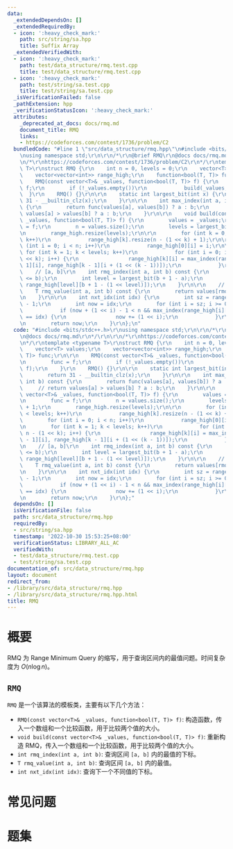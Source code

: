 ```yaml
---
data:
  _extendedDependsOn: []
  _extendedRequiredBy:
  - icon: ':heavy_check_mark:'
    path: src/string/sa.hpp
    title: Suffix Array
  _extendedVerifiedWith:
  - icon: ':heavy_check_mark:'
    path: test/data_structure/rmq.test.cpp
    title: test/data_structure/rmq.test.cpp
  - icon: ':heavy_check_mark:'
    path: test/string/sa.test.cpp
    title: test/string/sa.test.cpp
  _isVerificationFailed: false
  _pathExtension: hpp
  _verificationStatusIcon: ':heavy_check_mark:'
  attributes:
    _deprecated_at_docs: docs/rmq.md
    document_title: RMQ
    links:
    - https://codeforces.com/contest/1736/problem/C2
  bundledCode: "#line 1 \"src/data_structure/rmq.hpp\"\n#include <bits/stdc++.h>\r\
    \nusing namespace std;\r\n\r\n/*\r\n@brief RMQ\r\n@docs docs/rmq.md\r\n*/\r\n\r\
    \n/*\r\nhttps://codeforces.com/contest/1736/problem/C2\r\n*/\r\ntemplate <typename\
    \ T>\r\nstruct RMQ {\r\n    int n = 0, levels = 0;\r\n    vector<T> values;\r\n\
    \    vector<vector<int>> range_high;\r\n    function<bool(T, T)> func;\r\n\r\n\
    \    RMQ(const vector<T>& _values, function<bool(T, T)> f) {\r\n        func =\
    \ f;\r\n        if (!_values.empty())\r\n            build(_values, f);\r\n  \
    \  }\r\n    RMQ() {}\r\n\r\n    static int largest_bit(int x) {\r\n        return\
    \ 31 - __builtin_clz(x);\r\n    }\r\n\r\n    int max_index(int a, int b) const\
    \ {\r\n        return func(values[a], values[b]) ? a : b;\r\n        // return\
    \ values[a] > values[b] ? a : b;\r\n    }\r\n\r\n    void build(const vector<T>&\
    \ _values, function<bool(T, T)> f) {\r\n        values = _values;\r\n        func\
    \ = f;\r\n        n = values.size();\r\n        levels = largest_bit(n) + 1;\r\
    \n        range_high.resize(levels);\r\n\r\n        for (int k = 0; k < levels;\
    \ k++)\r\n            range_high[k].resize(n - (1 << k) + 1);\r\n\r\n        for\
    \ (int i = 0; i < n; i++)\r\n            range_high[0][i] = i;\r\n\r\n       \
    \ for (int k = 1; k < levels; k++)\r\n            for (int i = 0; i <= n - (1\
    \ << k); i++) {\r\n                range_high[k][i] = max_index(range_high[k -\
    \ 1][i], range_high[k - 1][i + (1 << (k - 1))]);\r\n            }\r\n    }\r\n\
    \    // [a, b]\r\n    int rmq_index(int a, int b) const {\r\n        assert(a\
    \ <= b);\r\n        int level = largest_bit(b + 1 - a);\r\n        return max_index(range_high[level][a],\
    \ range_high[level][b + 1 - (1 << level)]);\r\n    }\r\n\r\n    // [a, b]\r\n\
    \    T rmq_value(int a, int b) const {\r\n        return values[rmq_index(a, b)];\r\
    \n    }\r\n\r\n    int nxt_idx(int idx) {\r\n        int sz = range_high.size()\
    \ - 1;\r\n        int now = idx;\r\n        for (int i = sz; i >= 0; i--) {\r\n\
    \            if (now + (1 << i) - 1 < n && max_index(range_high[i][now], idx)\
    \ == idx) {\r\n                now += (1 << i);\r\n            }\r\n        }\r\
    \n        return now;\r\n    }\r\n};\n"
  code: "#include <bits/stdc++.h>\r\nusing namespace std;\r\n\r\n/*\r\n@brief RMQ\r\
    \n@docs docs/rmq.md\r\n*/\r\n\r\n/*\r\nhttps://codeforces.com/contest/1736/problem/C2\r\
    \n*/\r\ntemplate <typename T>\r\nstruct RMQ {\r\n    int n = 0, levels = 0;\r\n\
    \    vector<T> values;\r\n    vector<vector<int>> range_high;\r\n    function<bool(T,\
    \ T)> func;\r\n\r\n    RMQ(const vector<T>& _values, function<bool(T, T)> f) {\r\
    \n        func = f;\r\n        if (!_values.empty())\r\n            build(_values,\
    \ f);\r\n    }\r\n    RMQ() {}\r\n\r\n    static int largest_bit(int x) {\r\n\
    \        return 31 - __builtin_clz(x);\r\n    }\r\n\r\n    int max_index(int a,\
    \ int b) const {\r\n        return func(values[a], values[b]) ? a : b;\r\n   \
    \     // return values[a] > values[b] ? a : b;\r\n    }\r\n\r\n    void build(const\
    \ vector<T>& _values, function<bool(T, T)> f) {\r\n        values = _values;\r\
    \n        func = f;\r\n        n = values.size();\r\n        levels = largest_bit(n)\
    \ + 1;\r\n        range_high.resize(levels);\r\n\r\n        for (int k = 0; k\
    \ < levels; k++)\r\n            range_high[k].resize(n - (1 << k) + 1);\r\n\r\n\
    \        for (int i = 0; i < n; i++)\r\n            range_high[0][i] = i;\r\n\r\
    \n        for (int k = 1; k < levels; k++)\r\n            for (int i = 0; i <=\
    \ n - (1 << k); i++) {\r\n                range_high[k][i] = max_index(range_high[k\
    \ - 1][i], range_high[k - 1][i + (1 << (k - 1))]);\r\n            }\r\n    }\r\
    \n    // [a, b]\r\n    int rmq_index(int a, int b) const {\r\n        assert(a\
    \ <= b);\r\n        int level = largest_bit(b + 1 - a);\r\n        return max_index(range_high[level][a],\
    \ range_high[level][b + 1 - (1 << level)]);\r\n    }\r\n\r\n    // [a, b]\r\n\
    \    T rmq_value(int a, int b) const {\r\n        return values[rmq_index(a, b)];\r\
    \n    }\r\n\r\n    int nxt_idx(int idx) {\r\n        int sz = range_high.size()\
    \ - 1;\r\n        int now = idx;\r\n        for (int i = sz; i >= 0; i--) {\r\n\
    \            if (now + (1 << i) - 1 < n && max_index(range_high[i][now], idx)\
    \ == idx) {\r\n                now += (1 << i);\r\n            }\r\n        }\r\
    \n        return now;\r\n    }\r\n};"
  dependsOn: []
  isVerificationFile: false
  path: src/data_structure/rmq.hpp
  requiredBy:
  - src/string/sa.hpp
  timestamp: '2022-10-30 15:53:25+08:00'
  verificationStatus: LIBRARY_ALL_AC
  verifiedWith:
  - test/data_structure/rmq.test.cpp
  - test/string/sa.test.cpp
documentation_of: src/data_structure/rmq.hpp
layout: document
redirect_from:
- /library/src/data_structure/rmq.hpp
- /library/src/data_structure/rmq.hpp.html
title: RMQ
---
```

# 概要
RMQ 为 Range Minimum Query 的缩写，用于查询区间内的最值问题。时间复杂度为 $O(n\log n)$。

## `RMQ`
`RMQ` 是一个该算法的模板类，主要有以下几个方法：
- `RMQ(const vector<T>& _values, function<bool(T, T)> f)`: 构造函数，传入一个数组和一个比较函数，用于比较两个值的大小。
- `void build(const vector<T>& _values, function<bool(T, T)> f)`: 重新构造 RMQ，传入一个数组和一个比较函数，用于比较两个值的大小。
- `int rmq_index(int a, int b)`: 查询区间 `[a, b]` 内的最值的下标。
- `T rmq_value(int a, int b)`: 查询区间 `[a, b]` 内的最值。
- `int nxt_idx(int idx)`: 查询下一个不同值的下标。


# 常见问题

# 题集
